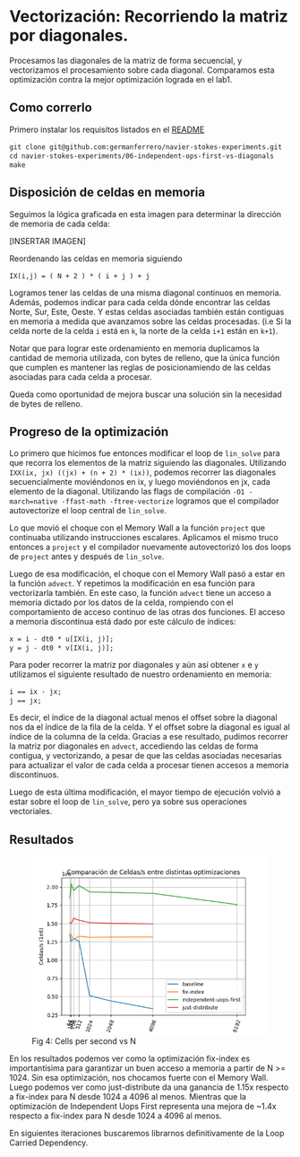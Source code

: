 # Vectorización: Recorriendo la matriz por diagonales.
Procesamos las diagonales de la matriz de forma secuencial, y vectorizamos
el procesamiento sobre cada diagonal.
Comparamos esta optimización contra la mejor optimización lograda en el lab1.

## Como correrlo
Primero instalar los requisitos listados en el [README]('../README.md')
```
git clone git@github.com:germanferrero/navier-stokes-experiments.git
cd navier-stokes-experiments/06-independent-ops-first-vs-diagonals
make
```

## Disposición de celdas en memoria
Seguimos la lógica graficada en esta imagen para determinar la dirección de memoria de cada celda:

[INSERTAR IMAGEN]

Reordenando las celdas en memoria siguiendo 
```
IX(i,j) = ( N + 2 ) * ( i + j ) + j 
```
Logramos tener las celdas de una misma diagonal continuos en memoria.
Además, podemos indicar para cada celda dónde encontrar las celdas Norte, Sur, Este, Oeste. Y estas celdas asociadas también están contiguas en memoria a medida que avanzamos sobre las celdas procesadas.
(i.e Si la celda norte de la celda `i` está en `k`, la norte de la celda `i+1` están en `k+1`).

Notar que para lograr este ordenamiento en memoria duplicamos la cantidad
de memoria utilizada, con bytes de relleno, que la única función que cumplen es mantener las reglas de posicionamiendo de las celdas asociadas para cada celda a procesar.

Queda como oportunidad de mejora buscar una solución sin la necesidad de bytes de relleno.

## Progreso de la optimización
Lo primero que hicimos fue entonces modificar el loop de `lin_solve` para
que recorra los elementos de la matriz siguiendo las diagonales.
Utilizando `IXX(ix, jx) ((jx) + (n + 2) * (ix))`, podemos recorrer las diagonales secuencialmente moviéndonos en ix, y luego moviéndonos en jx, cada elemento de la diagonal.
Utilizando las flags de compilación `-O1 -march=native -ffast-math -ftree-vectorize` logramos que el compilador autovectorize el loop central de `lin_solve`.

Lo que movió el choque con el Memory Wall a la función `project` que continuaba utilizando instrucciones escalares.
Aplicamos el mismo truco entonces a `project` y el compilador nuevamente autovectorizó los dos loops de `project` antes y después de `lin_solve`.

Luego de esa modificación, el choque con el Memory Wall pasó a estar en la función `advect`. Y repetimos la modificación en esa función para vectorizarla también. En este caso, la función `advect` tiene un acceso a memoria dictado por los datos de la celda, rompiendo con el comportamiento de acceso continuo de las otras dos funciones.
El acceso a memoria discontinua está dado por este cálculo de índices:
```
x = i - dt0 * u[IX(i, j)];
y = j - dt0 * v[IX(i, j)];
```
Para poder recorrer la matriz por diagonales y aún así obtener `x` e `y` utilizamos el siguiente resultado de nuestro ordenamiento en memoria:
```
i == ix - jx;
j == jx;
```
Es decir, el índice de la diagonal actual menos el offset sobre la diagonal nos da el índice de la fila de la celda. Y el offset sobre la diagonal es igual al índice de la columna de la celda.
Gracias a ese resultado, pudimos recorrer la matriz por diagonales en `advect`, accediendo las celdas de forma contigua, y vectorizando, a pesar de que las celdas asociadas necesarias para actualizar el valor de cada celda a procesar tienen accesos a memoria discontinuos.

Luego de esta última modificación, el mayor tiempo de ejecución volvió a estar sobre el loop de `lin_solve`, pero ya sobre sus operaciones vectoriales.


## Resultados

<figure>
    <img src="./assets/stats.png">
    <figcaption>Fig 4: Cells per second vs N</figcaption>
</figure>

En los resultados podemos ver como la optimización fix-index es importantísima para garantizar un buen acceso a memoria a partir de N >= 1024. Sin esa optimización, nos chocamos fuerte con el Memory Wall.
Luego podemos ver como just-distribute da una ganancia de 1.15x respecto a fix-index para N desde 1024 a 4096 al menos.
Mientras que la optimización de Independent Uops First representa una mejora de ~1.4x respecto a fix-index para N desde 1024 a 4096 al menos.

En siguientes iteraciones buscaremos librarnos definitivamente de la Loop Carried Dependency.
